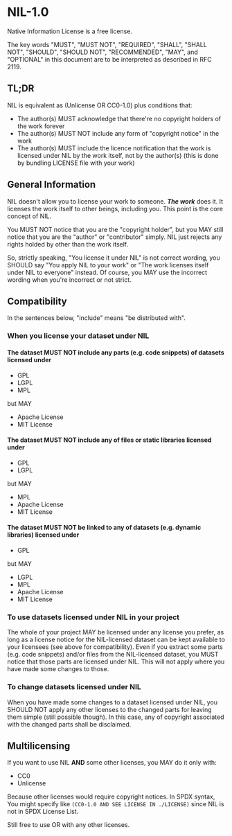 # NIL-1.0

Native Information License is a free license.

The key words "MUST", "MUST NOT", "REQUIRED", "SHALL", "SHALL NOT", "SHOULD", "SHOULD NOT", "RECOMMENDED",  "MAY", and "OPTIONAL" in this document are to be interpreted as described in RFC 2119.

## TL;DR

NIL is equivalent as (Unlicense OR CC0-1.0) plus conditions that:

- The author(s) MUST acknowledge that there're no copyright holders of the work forever
- The author(s) MUST NOT include any form of "copyright notice" in the work
- The author(s) MUST include the licence notification that the work is licensed under NIL by the work itself, not by the author(s) (this is done by bundling LICENSE file with your work)

## General Information

NIL doesn't allow you to license your work to someone. **_The work_** does it. It licenses the work itself to other beings, including you. This point is the core concept of NIL.

You MUST NOT notice that you are the "copyright holder", but you MAY still notice that you are the "author" or "contributor" simply. NIL just rejects any rights holded by other than the work itself.

So, strictly speaking, "You license it under NIL" is not correct wording, you SHOULD say "You apply NIL to your work" or "The work licenses itself under NIL to everyone" instead. Of course, you MAY use the incorrect wording when you're incorrect or not strict.

## Compatibility

In the sentences below, "include" means "be distributed with".

### When you license your dataset under NIL

#### The dataset MUST NOT include any parts (e.g. code snippets) of datasets licensed under

- GPL
- LGPL
- MPL

but MAY

- Apache License
- MIT License

#### The dataset MUST NOT include any of files or static libraries licensed under

- GPL
- LGPL

but MAY

- MPL
- Apache License
- MIT License

#### The dataset MUST NOT be linked to any of datasets (e.g. dynamic libraries) licensed under

- GPL

but MAY

- LGPL
- MPL
- Apache License
- MIT License

### To use datasets licensed under NIL in your project

The whole of your project MAY be licensed under any license you prefer, as long as a license notice for the NIL-licensed dataset can be kept available to your licensees (see above for compatibility). Even if you extract some parts (e.g. code snippets) and/or files from the NIL-licensed dataset, you MUST notice that those parts are licensed under NIL. This will not apply where you have made some changes to those.

### To change datasets licensed under NIL

When you have made some changes to a dataset licensed under NIL, you SHOULD NOT apply any other licenses to the changed parts for leaving them simple (still possible though). In this case, any of copyright associated with the changed parts shall be disclaimed.

## Multilicensing

If you want to use NIL **AND** some other licenses, you MAY do it only with:

- CC0
- Unlicense

Because other licenses would require copyright notices. In SPDX syntax, You might specify like `(CC0-1.0 AND SEE LICENSE IN ./LICENSE)` since NIL is not in SPDX License List.

Still free to use OR with any other licenses.
